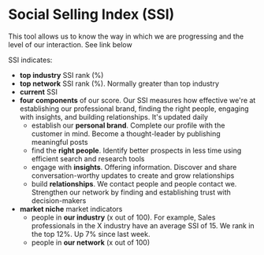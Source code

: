 # Social Selling Index (SSI)



This tool allows us to know the way in which we are progressing and the level of our interaction. See link below

SSI indicates:

* **top industry** SSI rank (%)
* **top network** SSI rank (%). Normally greater than top industry
* **current** SSI
* **four components** of our score. Our SSI measures how effective we're at establishing our professional brand, finding the right people, engaging with insights, and building relationships. It's updated daily
  * establish our **personal brand**. Complete our profile with the customer in mind. Become a thought-leader by publishing meaningful posts
  * find the **right people**. Identify better prospects in less time using efficient search and research tools
  * engage with **insights**. Offering information. Discover and share conversation-worthy updates to create and grow relationships
  * build **relationships**. We contact people and people contact we. Strengthen our network by finding and establishing trust with decision-makers
* **market niche** market indicators
  * people in **our industry** (x out of 100). For example, Sales professionals in the X industry have an average SSI of 15. We rank in the top 12%. Up 7% since last week.
  * people in **our network** (x out of 100)
